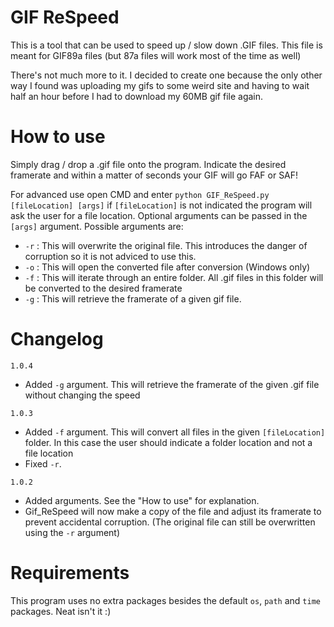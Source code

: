 # GIF ReSpeed
This is a tool that can be used to speed up / slow down .GIF files. This file is meant for GIF89a files (but 87a files will work most of the time as well)

There's not much more to it. I decided to create one because the only other way I found was uploading my gifs to some weird site and having to wait half an hour before I had to download my 60MB gif file again.

# How to use
Simply drag / drop a .gif file onto the program. Indicate the desired framerate and within a matter of seconds your GIF will go FAF or SAF!

For advanced use open CMD and enter `python GIF_ReSpeed.py [fileLocation] [args]` if `[fileLocation]` is not indicated the program will ask the user for a file location. Optional arguments can be passed in the `[args]` argument. Possible arguments are:
- `-r` : This will overwrite the original file. This introduces the danger of corruption so it is not adviced to use this.
- `-o` : This will open the converted file after conversion (Windows only)
- `-f` : This will iterate through an entire folder. All .gif files in this folder will be converted to the desired framerate
- `-g` : This will retrieve the framerate of a given gif file.

# Changelog

`1.0.4`
- Added `-g` argument. This will retrieve the framerate of the given .gif file without changing the speed


`1.0.3`
- Added `-f` argument. This will convert all files in the given `[fileLocation]` folder. In this case the user should indicate a folder location and not a file location
- Fixed `-r`.

`1.0.2`
- Added arguments. See the "How to use" for explanation.
- Gif_ReSpeed will now make a copy of the file and adjust its framerate to prevent accidental corruption. (The original file can still be overwritten using the `-r` argument)

# Requirements
This program uses no extra packages besides the default `os`, `path` and `time` packages. Neat isn't it :)
